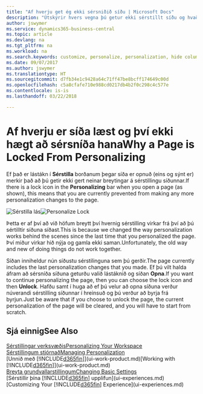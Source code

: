 ```yaml
---
title: "Af hverju get ég ekki sérsniðið síðu | Microsoft Docs"
description: "Útskýrir hvers vegna þú getur ekki sérstillt síðu og hvað þú getur gert til að opna hana svo þú getir sérsniðið hana."
author: jswymer
ms.service: dynamics365-business-central
ms.topic: article
ms.devlang: na
ms.tgt_pltfrm: na
ms.workload: na
ms.search.keywords: customize, personalize, personalization, hide columns, remove fields, move fields
ms.date: 09/07/2017
ms.author: jswymer
ms.translationtype: HT
ms.sourcegitcommit: d7fb34e1c9428a64c71ff47be8bcff174649c00d
ms.openlocfilehash: c5a8cfafe710e988cd0217db4b2f0c298c4c577e
ms.contentlocale: is-is
ms.lasthandoff: 03/22/2018

---
```

# <a name="why-a-page-is-locked-from-personalizing"></a><span data-ttu-id="e325c-103">Af hverju er síða læst og því ekki hægt að sérsníða hana</span><span class="sxs-lookup"><span data-stu-id="e325c-103">Why a Page is Locked From Personalizing</span></span>
<span data-ttu-id="e325c-104">Ef það er lástákn í **Sérstilla** borðanum þegar síða er opnuð (eins og sýnt er) merkir það að þú getir ekki gert neinar breytingar á sérstillingu síðunnar.</span><span class="sxs-lookup"><span data-stu-id="e325c-104">If there is a lock icon in the **Personalizing** bar when you open a page (as shown), this means that you are currently prevented from making any more personalization changes to the page.</span></span>

<span data-ttu-id="e325c-105">![Sérstilla lás](media/personalization-locked.png "Sérstilla lás")</span><span class="sxs-lookup"><span data-stu-id="e325c-105">![Personalize Lock](media/personalization-locked.png "Personalize lock")</span></span>

<span data-ttu-id="e325c-106">Þetta er af því að við höfum breytt því hvernig sérstilling virkar frá því að þú sértilltir síðuna síðast.</span><span class="sxs-lookup"><span data-stu-id="e325c-106">This is because we changed the way personalization works behind the scenes since the last time that you personalized the page.</span></span> <span data-ttu-id="e325c-107">Því miður virkar hið nýja og gamla ekki saman.</span><span class="sxs-lookup"><span data-stu-id="e325c-107">Unfortunately, the old way and new of doing things do not work together.</span></span>

<span data-ttu-id="e325c-108">Síðan inniheldur nún síðustu sérstilinguna sem þú gerðir.</span><span class="sxs-lookup"><span data-stu-id="e325c-108">The page currently includes the last personalization changes that you made.</span></span> <span data-ttu-id="e325c-109">Ef þú vilt halda áfram að sérsníða síðuna geturðu valið lástáknið og síðan **Opna**.</span><span class="sxs-lookup"><span data-stu-id="e325c-109">If you want to continue personalizing the page, then you can choose the lock icon and then **Unlock**.</span></span> <span data-ttu-id="e325c-110">Hafðu samt í huga að ef þú velur að opna síðuna verður núverandi sérstilling síðunnar í hreinsuð og þú verður að byrja frá byrjun.</span><span class="sxs-lookup"><span data-stu-id="e325c-110">Just be aware that if you choose to unlock the page, the current personalization of the page will be cleared, and you will have to start from scratch.</span></span>


## <a name="see-also"></a><span data-ttu-id="e325c-111">Sjá einnig</span><span class="sxs-lookup"><span data-stu-id="e325c-111">See Also</span></span>
[<span data-ttu-id="e325c-112">Sérstillingar verksvæðis</span><span class="sxs-lookup"><span data-stu-id="e325c-112">Personalizing Your Workspace</span></span>](ui-personalization-manage.md)  
[<span data-ttu-id="e325c-113">Sérstillingum stjórnað</span><span class="sxs-lookup"><span data-stu-id="e325c-113">Managing Personalization</span></span>](ui-personalization-manage.md)  
<span data-ttu-id="e325c-114">[Unnið með [!INCLUDE[d365fin](includes/d365fin_md.md)]](ui-work-product.md)</span><span class="sxs-lookup"><span data-stu-id="e325c-114">[Working with [!INCLUDE[d365fin](includes/d365fin_md.md)]](ui-work-product.md)</span></span>  
[<span data-ttu-id="e325c-115">Breyta grundvallarstillingum</span><span class="sxs-lookup"><span data-stu-id="e325c-115">Changing Basic Settings</span></span>](ui-change-basic-settings.md)  
<span data-ttu-id="e325c-116">[Sérstillir þína [!INCLUDE[d365fin](includes/d365fin_md.md)] upplifun](ui-experiences.md)</span><span class="sxs-lookup"><span data-stu-id="e325c-116">[Customizing Your [!INCLUDE[d365fin](includes/d365fin_md.md)] Experience](ui-experiences.md)</span></span>  

